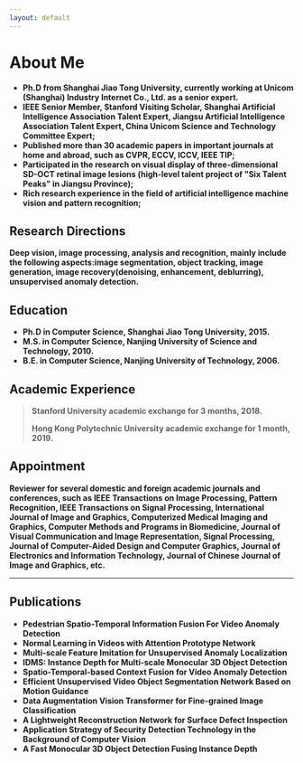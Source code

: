 ```yaml
---
layout: default
---
```



# About Me

* **Ph.D from Shanghai Jiao Tong University, currently working at Unicom (Shanghai) Industry Internet Co., Ltd. as a senior expert.**
* **IEEE Senior Member, Stanford Visiting Scholar, Shanghai Artificial Intelligence Association Talent Expert, Jiangsu Artificial Intelligence Association Talent Expert, China Unicom Science and Technology Committee Expert;**
* **Published more than 30 academic papers in important journals at home and abroad, such as CVPR, ECCV, ICCV, IEEE TIP;**
* **Participated in the research on visual display of three-dimensional SD-OCT retinal image lesions (high-level talent project of "Six Talent Peaks" in Jiangsu Province);**
* **Rich research experience in the field of artificial intelligence machine vision and pattern recognition;**

## Research Directions

**Deep vision, image processing, analysis and recognition, mainly include the following aspects:image segmentation,
object tracking, image generation, image recovery(denoising, enhancement, deblurring), unsupervised anomaly detection.**

## Education

* **Ph.D in Computer Science, Shanghai Jiao Tong University, 2015.**
* **M.S. in Computer Science, Nanjing University of Science and Technology, 2010.**
* **B.E. in Computer Science, Nanjing University of Technology, 2006.**

## Academic Experience

> **Stanford University academic exchange for 3 months, 2018.**
>
> **Hong Kong Polytechnic University academic exchange for 1 month, 2019.**

## Appointment

**Reviewer for several domestic and foreign academic journals and conferences, such as IEEE Transactions on Image Processing,
Pattern Recognition, IEEE Transactions on Signal Processing, International Journal of Image and Graphics, Computerized
Medical Imaging and Graphics, Computer Methods and Programs in Biomedicine, Journal of Visual Communication and Image
Representation, Signal Processing, Journal of Computer-Aided Design and Computer Graphics, Journal of Electronics and
Information Technology, Journal of Chinese Journal of Image and Graphics, etc.**

***** ***

## Publications

* **Pedestrian Spatio-Temporal Information Fusion For Video Anomaly Detection**
* **Normal Learning in Videos with Attention Prototype Network**
* **Multi-scale Feature Imitation for Unsupervised Anomaly Localization**
* **IDMS: Instance Depth for Multi-scale Monocular 3D Object Detection**
* **Spatio-Temporal-based Context Fusion for Video Anomaly Detection**
* **Efficient Unsupervised Video Object Segmentation Network Based on Motion Guidance**
* **Data Augmentation Vision Transformer for Fine-grained Image Classification**
* **A Lightweight Reconstruction Network for Surface Defect Inspection**
* **Application Strategy of Security Detection Technology in the Background of Computer Vision**
* **A Fast Monocular 3D Object Detection Fusing Instance Depth**




